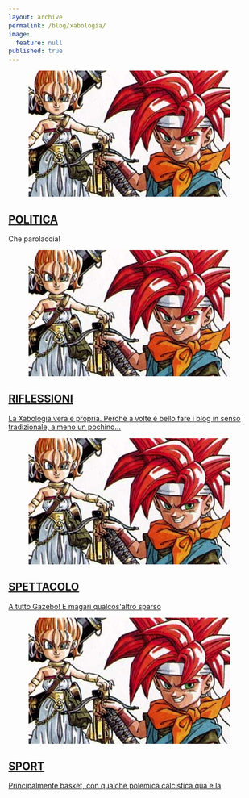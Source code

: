 ```yaml
---
layout: archive
permalink: /blog/xabologia/
image: 
  feature: null
published: true
---
```


<div class="tile">
  <figure><a href="#"><img src="/images/TeaserChronoTrigger.jpg"></figure>
  <h2 class="post-title"><i class="fa fa-globe"></i> POLITICA</h2></a>
  <p class="post-excerpt">Che parolaccia!</p>
</div><!-- /.tile -->

<div class="tile">
  <figure><a href="#"><img src="/images/TeaserChronoTrigger.jpg"></figure>
  <h2 class="post-title"> <i class="fa fa-heartbeat"></i> RIFLESSIONI</h2>
  <p class="post-excerpt">La Xabologia vera e propria. Perchè a volte è bello fare i blog in senso tradizionale, almeno un pochino...</p> 
</div><!-- /.tile -->

<div class="tile">
  <figure><a href="#"><img src="/images/TeaserChronoTrigger.jpg"></figure><h2 class="post-title"> <i class="fa fa-camera-retro"></i> SPETTACOLO</h2>
  <p class="post-excerpt">A tutto Gazebo! E magari qualcos'altro sparso</p>
</div><!-- /.tile -->

<div class="tile">
<figure><a href="#"><img src="/images/TeaserChronoTrigger.jpg"></figure>
  <h2 class="post-title"><i class="fa fa-soccer-ball-o"></i> SPORT</h2>
  <p class="post-excerpt">Principalmente basket, con qualche polemica calcistica qua e la</p>
</div><!-- /.tile -->

</div><!-- /.tiles -->